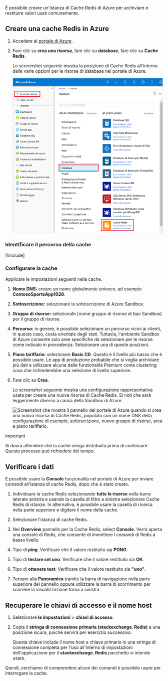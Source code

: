 È possibile creare un'istanza di Cache Redis di Azure per archiviare e restituire valori usati comunemente.

<!-- TODO: do we need to activate the sandbox here? -->

## <a name="create-a-redis-cache-in-azure"></a>Creare una cache Redis in Azure

1. Accedere al [portale di Azure](https://portal.azure.com?azure-portal=true).

1. Fare clic su **crea una risorsa**, fare clic su **database**, fare clic su **Cache Redis**.

    Lo screenshot seguente mostra la posizione di Cache Redis all'interno delle varie opzioni per le risorse di database nel portale di Azure.

    ![Screenshot che mostra le opzioni per i database del portale di Azure, con le opzioni Crea una risorsa, Database e Cache Redis evidenziate.](../media/4-create-a-cache-1.png)

### <a name="identify-the-location-for-the-cache"></a>Identificare il percorso della cache

<!-- Resource selection -->
[!include[](../../../includes/azure-sandbox-regions-first-mention-note.md)]

### <a name="configure-your-cache"></a>Configurare la cache

Applicare le impostazioni seguenti nella cache.

1. **Nome DNS:** creare un nome globalmente univoco, ad esempio **ContosoSportsApp1028**.

1. **Sottoscrizione:** selezionare la sottoscrizione di Azure Sandbox.

1. **Gruppo di risorse:** selezionate <rgn>[nome gruppo di risorse di tipo Sandbox]</rgn> per il gruppo di risorse.

1. **Percorso:** in genere, è possibile selezionare un percorso vicini ai clienti, in questo caso, costa orientale degli stati. Tuttavia, l'ambiente Sandbox di Azure consente solo aree specifiche da selezionare per le risorse come indicato in precedenza. Selezionare una di queste posizioni.

1. **Piano tariffario:** selezionare **Basic C0**. Questo è il livello più basso che è possibile usare. Le app di produzione probabile che si voglia archiviare più dati e utilizzare alcune delle funzionalità Premium come clustering cosa che richiederebbe una selezione di livello superiore.

1. Fare clic su **Crea**.

    Lo screenshot seguente mostra una configurazione rappresentativa usata per creare una nuova risorsa di Cache Redis. Si noti che sarà leggermente diverso a causa della Sandbox di Azure.

    ![Screenshot che mostra il pannello del portale di Azure quando si crea una nuova risorsa di Cache Redis, popolato con un nome DNS della configurazione di esempio, sottoscrizione, nuovo gruppo di risorse, area e piano tariffario.](../media/4-create-a-cache-2.png)

> [!IMPORTANT]
> Si dovrà attendere che la cache venga distribuita prima di continuare. Questo processo può richiedere del tempo.

## <a name="verify-your-data"></a>Verificare i dati

È possibile usare la **Console** funzionalità nel portale di Azure per inviare comandi all'istanza di cache Redis, dopo che è stato creato.

1. Individuare la cache Redis selezionando **tutte le risorse** nella barra laterale sinistra e usando la casella di filtro a sinistra selezionare Cache Redis di istanze. In alternativa, è possibile usare la casella di ricerca nella parte superiore e digitare il nome della cache.

1. Selezionare l'istanza di cache Redis.

1. Nel **Overview** pannello per la Cache Redis, select **Console**. Verrà aperta una console di Redis, che consente di immettere i comandi di Redis a basso livello.

1. Tipo di **ping**. Verificare che il valore restituito sia **PONG**.

1. Tipo di **testare set uno**. Verificare che il valore restituito sia **OK**.

1. Tipo di **ottenere test**. Verificare che il valore restituito sia **"uno"**.

1. Tornare alla **Panoramica** tramite la barra di navigazione nella parte superiore del pannello oppure utilizzare la barra di scorrimento per scorrere la visualizzazione torna a sinistra.

## <a name="retrieve-the-access-keys-and-host-name"></a>Recuperare le chiavi di accesso e il nome host

1. Selezionare **le impostazioni** > **chiavi di accesso**. 

1. Copia il **stringa di connessione primaria (stackexchange. Redis)** a una posizione sicura, poiché servirà per esercizio successivo.

    Questa chiave include il nome host e chiave primario in una stringa di connessione completa per l'uso all'interno di impostazioni dell'applicazione per il **stackexchange. Redis** pacchetto si intende usare.

Quindi, cerchiamo di comprendere alcuni dei comandi è possibile usare per interrogare la cache.